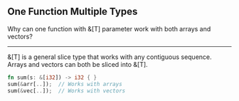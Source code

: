 ## One Function Multiple Types

Why can one function with &[T] parameter work with both arrays and vectors?

---

&[T] is a general slice type that works with any contiguous sequence. Arrays and vectors can both be sliced into &[T].

```rust
fn sum(s: &[i32]) -> i32 { }
sum(&arr[..]);  // Works with arrays
sum(&vec[..]);  // Works with vectors
```

